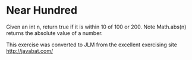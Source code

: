 
# Near Hundred #

Given an int n, return true if it is within 10 of 100 or 200. Note
Math.abs(n) returns the absolute value of a number.

This exercise was converted to JLM from the excellent exercising site http://javabat.com/

